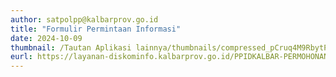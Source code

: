 ```yaml
---
author: satpolpp@kalbarprov.go.id
title: "Formulir Permintaan Informasi"
date: 2024-10-09
thumbnail: /Tautan Aplikasi lainnya/thumbnails/compressed_pCruq4M9RbytPAmm3URUZqriBfu4r1nU8eyrKxep.jpg
eurl: https://layanan-diskominfo.kalbarprov.go.id/PPIDKALBAR-PERMOHONAN/register
---
```

